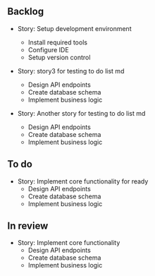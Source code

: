 ## Backlog

- Story: Setup development environment
  - Install required tools
  - Configure IDE
  - Setup version control

- Story: story3 for testing to do list md
  - Design API endpoints
  - Create database schema
  - Implement business logic

- Story: Another story for testing to do list md
  - Design API endpoints
  - Create database schema
  - Implement business logic

## To do

- Story: Implement core functionality for ready
  - Design API endpoints
  - Create database schema
  - Implement business logic

## In review

- Story: Implement core functionality
  - Design API endpoints
  - Create database schema
  - Implement business logic


